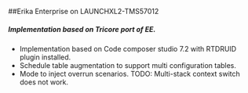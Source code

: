##Erika Enterprise on LAUNCHXL2-TMS57012

##### Implementation based on Tricore port of EE.
- Implementation based on Code composer studio 7.2 with RTDRUID plugin installed.
- Schedule table augmentation to support multi configuration tables.
- Mode to inject overrun scenarios.
  TODO: Multi-stack context switch does not work.